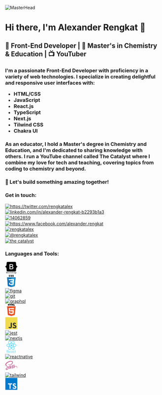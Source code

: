 ![MasterHead](https://www.charpeni.com/_next/image?url=%2Fstatic%2Fimages%2Farrow-functions-in-class-properties-might-not-be-as-great-as-we-think%2Fbanner.gif&w=1920&q=75)
<h1><strong> Hi there, I'm Alexander Rengkat 👋 </strong></h1>

<h2>🎨 Front-End Developer | 🔬 Master's in Chemistry & Education | 📺 YouTuber</h2>

<h3>I'm a passionate Front-End Developer with proficiency in a variety of web technologies. I specialize in creating delightful and responsive user interfaces with:
  <div/>
  <ul>
    <li>HTML/CSS</li>
    <li>JavaScript</li>
    <li>React.js</li>
    <li>TypeScript</li>
    <li>Next.js</li>
    <li>Tilwind CSS</li>
    <li>Chakra UI</li>
  </ul>
</h3>

<h3>As an educator, I hold a Master's degree in Chemistry and Education, and I'm dedicated to sharing knowledge with others. I run a YouTube channel called The Catalyst where I combine my love for tech and teaching, covering topics from coding to chemistry and beyond.</h3>
<h3>🚀 Let's build something amazing together!</h3>

### Get in touch:

<div align="left">
  <a href="https://twitter.com/rengkatalex" target="blank">
    <img align="center" src="https://raw.githubusercontent.com/rahuldkjain/github-profile-readme-generator/master/src/images/icons/Social/twitter.svg" alt="https://twitter.com/rengkatalex" height="40" width="40" />
  </a>
  <br>
  <a href="https://linkedin.com/in/alexander-rengkat-b2293b1a3" target="blank">
    <img align="center" src="https://raw.githubusercontent.com/rahuldkjain/github-profile-readme-generator/master/src/images/icons/Social/linked-in-alt.svg" alt="linkedin.com/in/alexander-rengkat-b2293b1a3" height="40" width="40" />
  </a>
  <br>
  <a href="https://stackoverflow.com/users/14062859" target="blank">
    <img align="center" src="https://raw.githubusercontent.com/rahuldkjain/github-profile-readme-generator/master/src/images/icons/Social/stack-overflow.svg" alt="14062859" height="40" width="40" />
  </a>
  <br>
  <a href="https://www.facebook.com/alexander.rengkat" target="blank">
    <img align="center" src="https://raw.githubusercontent.com/rahuldkjain/github-profile-readme-generator/master/src/images/icons/Social/facebook.svg" alt="https://www.facebook.com/alexander.rengkat" height="40" width="40" />
  </a>
  <br>
  <a href="https://instagram.com/rengkatalex" target="blank">
    <img align="center" src="https://raw.githubusercontent.com/rahuldkjain/github-profile-readme-generator/master/src/images/icons/Social/instagram.svg" alt="rengkatalex" height="40" width="40" />
  </a>
  <br>
  <a href="https://medium.com/@rengkatalex" target="blank">
    <img align="center" src="https://raw.githubusercontent.com/rahuldkjain/github-profile-readme-generator/master/src/images/icons/Social/medium.svg" alt="@rengkatalex" height="40" width="40" />
  </a>
  <br>
  <a href="https://www.youtube.com/c/the%20catalyst" target="blank">
    <img align="center" src="https://raw.githubusercontent.com/rahuldkjain/github-profile-readme-generator/master/src/images/icons/Social/youtube.svg" alt="the catalyst" height="40" width="40" />
  </a>
</div>

### Languages and Tools:

<div align="left">
  <a href="https://getbootstrap.com" target="_blank" rel="noreferrer">
    <img src="https://raw.githubusercontent.com/devicons/devicon/master/icons/bootstrap/bootstrap-plain-wordmark.svg" alt="bootstrap" width="40" height="40"/>
  </a>
  <br>
  <a href="https://www.w3schools.com/css/" target="_blank" rel="noreferrer">
    <img src="https://raw.githubusercontent.com/devicons/devicon/master/icons/css3/css3-original-wordmark.svg" alt="css3" width="40" height="40"/>
  </a>
  <br>
  <a href="https://www.figma.com/" target="_blank" rel="noreferrer">
    <img src="https://www.vectorlogo.zone/logos/figma/figma-icon.svg" alt="figma" width="40" height="40"/>
  </a>
  <br>
  <a href="https://git-scm.com/" target="_blank" rel="noreferrer">
    <img src="https://www.vectorlogo.zone/logos/git-scm/git-scm-icon.svg" alt="git" width="40" height="40"/>
  </a>
  <br>
  <a href="https://graphql.org" target="_blank" rel="noreferrer">
    <img src="https://www.vectorlogo.zone/logos/graphql/graphql-icon.svg" alt="graphql" width="40" height="40"/>
  </a>
  <br>
  <a href="https://www.w3.org/html/" target="_blank" rel="noreferrer">
    <img src="https://raw.githubusercontent.com/devicons/devicon/master/icons/html5/html5-original-wordmark.svg" alt "html5" width="40" height="40"/>
  </a>
  <br>
  <a href="https://developer.mozilla.org/en-US/docs/Web/JavaScript" target="blank" rel="noreferrer">
    <img src="https://raw.githubusercontent.com/devicons/devicon/master/icons/javascript/javascript-original.svg" alt="javascript" width="40" height="40"/>
  </a>
  <br>
  <a href="https://jestjs.io" target="blank" rel="noreferrer">
    <img src="https://www.vectorlogo.zone/logos/jestjsio/jestjsio-icon.svg" alt="jest" width="40" height="40"/>
  </a>
  <br>
  <a href="https://nextjs.org/" target="blank" rel="noreferrer">
    <img src="https://cdn.worldvectorlogo.com/logos/nextjs-2.svg" alt="nextjs" width="40" height="40"/>
  </a>
  <br>
  <a href="https://reactjs.org/" target="blank" rel="noreferrer">
    <img src="https://raw.githubusercontent.com/devicons/devicon/master/icons/react/react-original-wordmark.svg" alt="react" width="40" height="40"/>
  </a>
  <br>
  <a href="https://reactnative.dev/" target="blank" rel="noreferrer">
    <img src="https://reactnative.dev/img/header_logo.svg" alt="reactnative" width="40" height="40"/>
  </a>
  <br>
  <a href="https://sass-lang.com" target="blank" rel="noreferrer">
    <img src="https://raw.githubusercontent.com/devicons/devicon/master/icons/sass/sass-original.svg" alt="sass" width="40" height="40"/>
  </a>
  <br>
  <a href="https://tailwindcss.com/" target="blank" rel="noreferrer">
    <img src="https://www.vectorlogo.zone/logos/tailwindcss/tailwindcss-icon.svg" alt="tailwind" width="40" height="40"/>
  </a>
  <br>
  <a href="https://www.typescriptlang.org/" target="blank" rel="noreferrer">
    <img src="https://raw.githubusercontent.com/devicons/devicon/master/icons/typescript/typescript-original.svg" alt="typescript" width="40" height="40"/>
  </a>
</div>

